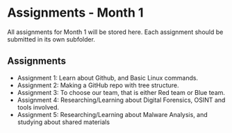 # Assignments - Month 1

All assignments for Month 1 will be stored here. Each assignment should be submitted in its own subfolder.

## Assignments
- Assignment 1: Learn about Github, and Basic Linux commands.
- Assignment 2: Making a GitHub repo with tree structure.
- Assignment 3: To choose our team, that is either Red team or Blue team.
- Assignment 4: Researching/Learning about Digital Forensics, OSINT and tools involved.
- Assignment 5: Researching/Learning about Malware Analysis, and studying about shared materials
